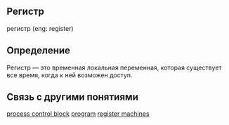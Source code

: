 ## Регистр
регистр (eng: register) 

## Определение
Регистр — это временная локальная переменная, которая существует все время, когда к ней возможен доступ.

## Cвязь с другими понятиями 
[process control block](https://github.com/vernikkkkkkkkkkkkkkkkkkk/concept/blob/main/virtual%20machines/register%20machines/process%20control%20block.md)
[program](https://github.com/vernikkkkkkkkkkkkkkkkkkk/concept/blob/main/virtual%20machines/register%20machines/program.md)
[register machines](https://github.com/vernikkkkkkkkkkkkkkkkkkk/concept/blob/main/virtual%20machines/register%20machines/register%20machines.md)
